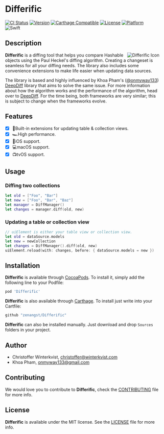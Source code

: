 # Differific

[![CI Status](https://img.shields.io/circleci/project/github/zenangst/Differific.svg)](https://circleci.com/gh/zenangst/Differific)
[![Version](https://img.shields.io/cocoapods/v/Differific.svg?style=flat)](http://cocoadocs.org/docsets/Differific)
[![Carthage Compatible](https://img.shields.io/badge/Carthage-compatible-4BC51D.svg?style=flat)](https://github.com/Carthage/Carthage)
[![License](https://img.shields.io/cocoapods/l/Differific.svg?style=flat)](http://cocoadocs.org/docsets/Differific)
[![Platform](https://img.shields.io/cocoapods/p/Differific.svg?style=flat)](http://cocoadocs.org/docsets/Differific)
![Swift](https://img.shields.io/badge/%20in-swift%204.0-orange.svg)

## Description

<img src="https://github.com/zenangst/Differific/blob/master/Images/Differific-icon.png?raw=true" alt="Differific Icon" align="right" />

**Differific** is a diffing tool that helps you compare Hashable objects using the Paul Heckel's diffing algorithm. Creating a changeset is seamless for all your diffing needs. The library also includes some convenience extensions to make life easier when updating data sources.

The library is based and highly influenced by Khoa Pham's ([@onmyway133](https://github.com/onmyway133)) [DeepDiff](https://github.com/onmyway133/DeepDiff) library that aims to solve the same issue. For more information about how the algorithm works and the performance of the algorithm, head over to [DeepDiff](https://github.com/onmyway133/DeepDiff/blob/master/README.md#among-different-frameworks). For the time being, both frameworks are very similar; this is subject to change when the frameworks evolve.

## Features

- [x] 🍩Built-in extensions for updating table & collection views.
- [x] 🏎High performance.
- [x] 📱iOS support.
- [x] 💻macOS support.
- [x] 📺tvOS support.

## Usage

### Diffing two collections

```swift
let old = ["Foo", "Bar"]
let new = ["Foo", "Bar", "Baz"]
let manager = DiffManager()
let changes = manager.diff(old, new)
```

### Updating a table or collection view

```swift
// uiElement is either your table view or collection view.
let old = dataSource.models
let new = newCollection
let changes = DiffManager().diff(old, new)
uiElement.reload(with: changes, before: { dataSource.models = new })
```


## Installation

**Differific** is available through [CocoaPods](http://cocoapods.org). To install
it, simply add the following line to your Podfile:

```ruby
pod 'Differific'
```

**Differific** is also available through [Carthage](https://github.com/Carthage/Carthage).
To install just write into your Cartfile:

```ruby
github "zenangst/Differific"
```

**Differific** can also be installed manually. Just download and drop `Sources` folders in your project.

## Author

- Christoffer Winterkvist, christoffer@winterkvist.com
- Khoa Pham, onmyway133@gmail.com

## Contributing

We would love you to contribute to **Differific**, check the [CONTRIBUTING](https://github.com/zenangst/Differific/blob/master/CONTRIBUTING.md) file for more info.

## License

**Differific** is available under the MIT license. See the [LICENSE](https://github.com/zenangst/Differific/blob/master/LICENSE.md) file for more info.
